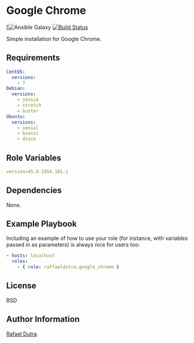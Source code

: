 Google Chrome
=============

[![Ansible Galaxy](https://img.shields.io/badge/Ansible%20Galaxy-Google%20Chrome%20Role-blue) [![Build Status](https://img.shields.io/travis/raffaeldutra/ansible-role-google-chrome/master)](https://travis-ci.org/ansible_role_google_chrome)

Simple installation for Google Chrome.

Requirements
------------

```yaml
CentOS:
  versions:
    - 7
Debian:
  versions:
    - jessie
    - stretch
    - buster
Ubuntu:
  versions:
    - xenial
    - bionic
    - disco
```

Role Variables
--------------

```yaml
version=45.0.2454.101-1
```

Dependencies
------------

None.

Example Playbook
----------------

Including an example of how to use your role (for instance, with variables passed in as parameters) is always nice for users too:

```yaml
- hosts: localhost
  roles:
    - { role: raffaeldutra.google_chrome }
```

License
-------

BSD

Author Information
------------------

[Rafael Dutra](https://github.com/raffaeldutra)